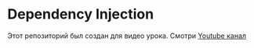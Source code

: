 # Dependency Injection

Этот репозиторий был создан для видео урока. Смотри [Youtube канал](https://www.youtube.com/channel/UClDDVLu0Cj_o9Y5D2ilCtdQ)
